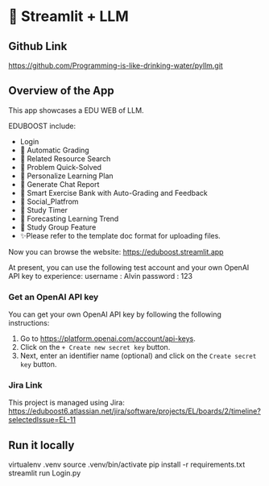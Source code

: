 # 🎈 Streamlit + LLM

## Github Link

https://github.com/Programming-is-like-drinking-water/pyllm.git

## Overview of the App

This app showcases a EDU WEB of LLM.

EDUBOOST include:

- Login
- 🥇 Automatic Grading
- 🔎 Related Resource Search
- 🦜 Problem Quick-Solved
- 🔗 Personalize Learning Plan
- 📝 Generate Chat Report
- 📝 Smart Exercise Bank with Auto-Grading and Feedback
- 📝 Social_Platfrom
- 📝 Study Timer
- 📝 Forecasting Learning Trend
- 📝 Study Group Feature
- ✨Please refer to the template doc format for uploading files.

Now you can browse the website:
https://eduboost.streamlit.app

At present, you can use the following test account and your own OpenAI API key to experience:
username : Alvin
password : 123

### Get an OpenAI API key

You can get your own OpenAI API key by following the following instructions:

1. Go to https://platform.openai.com/account/api-keys.
2. Click on the `+ Create new secret key` button.
3. Next, enter an identifier name (optional) and click on the `Create secret key` button.

### Jira Link

This project is managed using Jira:
https://eduboost6.atlassian.net/jira/software/projects/EL/boards/2/timeline?selectedIssue=EL-11

## Run it locally

virtualenv .venv
source .venv/bin/activate
pip install -r requirements.txt
streamlit run Login.py
